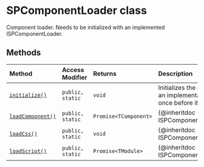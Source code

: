 # SPComponentLoader class





Component loader. Needs to be initialized with an implemented ISPComponentLoader.






## Methods

| Method	   | Access Modifier | Returns	| Description|
|:-------------|:----|:-------|:-----------|
|[`initialize()`](initialize-gjny9.md)     | `public, static` | `void` | Initializes the component loader with an implementation. Must be called once before it can be used. |
|[`loadComponent()`](loadcomponent-v7c49.md)     | `public, static` | `Promise<TComponent>` | {@inheritdoc ISPComponentLoader.loadComponent} |
|[`loadCss()`](loadcss-ezhy9.md)     | `public, static` | `void` | {@inheritdoc ISPComponentLoader.loadCss} |
|[`loadScript()`](loadscript-glni9.md)     | `public, static` | `Promise<TModule>` | {@inheritdoc ISPComponentLoader.loadScript} |




